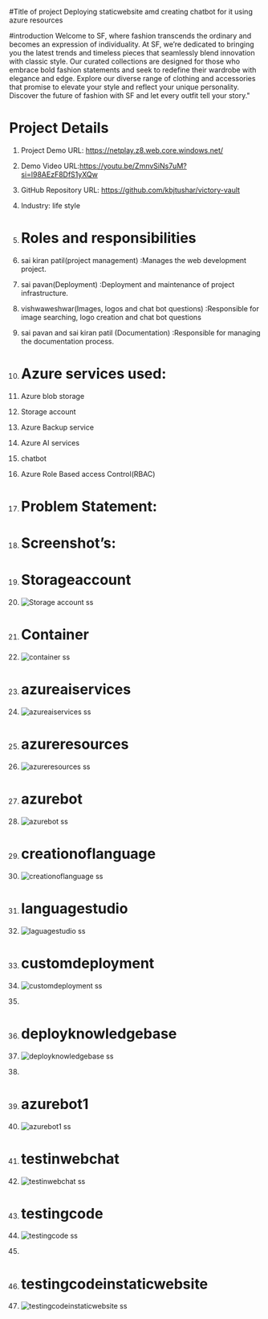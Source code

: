 #Title of project
Deploying staticwebsite amd creating chatbot for it using azure resources

#introduction
Welcome to SF, where fashion transcends the ordinary and becomes an expression of individuality. At SF, we’re dedicated to bringing you the latest trends and timeless pieces that seamlessly blend innovation with classic style. Our curated collections are designed for those who embrace bold fashion statements and seek to redefine their wardrobe with elegance and edge. Explore our diverse range of clothing and accessories that promise to elevate your style and reflect your unique personality. Discover the future of fashion with SF and let every outfit tell your story."

# Project Details
1. Project Demo URL: https://netplay.z8.web.core.windows.net/
2. Demo Video URL:https://youtu.be/ZmnvSiNs7uM?si=l98AEzF8DfS1yXQw
3. GitHub Repository URL: https://github.com/kbjtushar/victory-vault
4. Industry: life style

5. # Roles and responsibilities
1. sai kiran patil(project management) :Manages the web development project.
2. sai pavan(Deployment) :Deployment and maintenance of project infrastructure.
3. vishwaweshwar(Images, logos and chat bot questions) :Responsible for image searching, logo creation and chat bot questions
4. sai pavan and sai kiran patil (Documentation) :Responsible for managing the documentation process.

5. # Azure services used:
1. Azure blob storage
2. Storage account
3. Azure Backup service
4. Azure AI services
5. chatbot
6. Azure Role Based access Control(RBAC)

7. # Problem Statement:
8. # Screenshot’s:
9. # Storageaccount
10. ![Storage account ss](./patil/Storageaccount.png)

11. # Container
12. ![container ss](./patil/container.png)

13. # azureaiservices
14. ![azureaiservices ss](./patil/azureaiservices.png)

15. # azureresources
16. ![azureresources ss](./patil/azureresources.png)

17. # azurebot
18. ![azurebot ss](./patil/azurebot.png)

19. # creationoflanguage
20. ![creationoflanguage ss](./patil/creationoflanguage.png)

21. # languagestudio
22. ![laguagestudio ss](./patil/laguagestudio.png)

23. # customdeployment
24. ![customdeployment ss](./patil/customdeployment.png)
25. 
26. # deployknowledgebase
31. ![deployknowledgebase ss](./patil/deployknowledgebase.png)
26. 
27. # azurebot1
28. ![azurebot1 ss](./patil/azurebot1.png)

29. # testinwebchat
30. ![testinwebchat ss](./patil/testinwebchat.png)

31. # testingcode
32. ![testingcode ss](./patil/testingcode.png)
33. 
34. # testingcodeinstaticwebsite
35. ![testingcodeinstaticwebsite ss](./patil/testingcodeinstaticwebsite.png)

